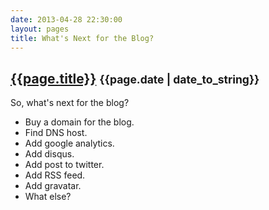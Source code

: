 ```yaml
---
date: 2013-04-28 22:30:00
layout: pages
title: What's Next for the Blog?
---
```

## [{{page.title}}]({{page.url}}) <small>{{page.date | date_to_string}}</small>

So, what's next for the blog?
* Buy a domain for the blog.
* Find DNS host.
* Add google analytics.
* Add disqus.
* Add post to twitter.
* Add RSS feed.
* Add gravatar.
* What else?
